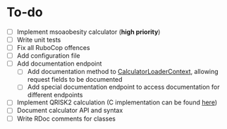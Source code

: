 # To-do
 - [ ] Implement msoaobesity calculator (**high priority**)
 - [ ] Write unit tests
 - [ ] Fix all RuboCop offences
 - [ ] Add configuration file
 - [ ] Add documentation endpoint
    - [ ] Add documentation method to [CalculatorLoaderContext][CalculatorLoaderContext], allowing request fields to be documented
    - [ ] Add special documentation endpoint to access documentation for different endpoints
 - [ ] Implement QRISK2 calculation (C implementation can be found [here][QRISK2-Software])
 - [ ] Document calculator API and syntax
 - [ ] Write RDoc comments for classes

  [CalculatorLoaderContext]: /lib/calculatorloader.rb
  [QRISK2-Software]: http://www.qrisk.org/index.php#software

